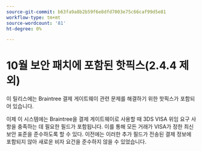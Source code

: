 ```yaml
---
source-git-commit: b63fa9a8b2b59f6e8dfd7003e75c66caf99d5e81
workflow-type: tm+mt
source-wordcount: '81'
ht-degree: 0%

---
```

# 10월 보안 패치에 포함된 핫픽스(2.4.4 제외)

이 릴리스에는 Braintree 결제 게이트웨이 관련 문제를 해결하기 위한 핫픽스가 포함되어 있습니다.

이제 이 시스템에는 Braintree을 결제 게이트웨이로 사용할 때 3DS VISA 위임 요구 사항을 충족하는 데 필요한 필드가 포함됩니다. 이를 통해 모든 거래가 VISA가 정한 최신 보안 표준을 준수하도록 할 수 있다. 이전에는 이러한 추가 필드가 전송된 결제 정보에 포함되지 않아 새로운 비자 요건을 준수하지 않을 수 있었습니다.

<!--
BUNDLE-3360
-->